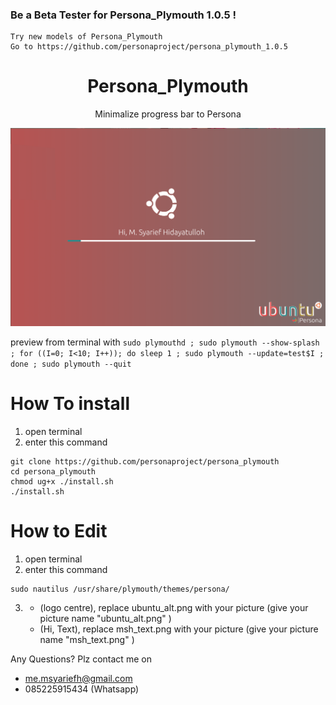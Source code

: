  ### Be a Beta Tester for Persona_Plymouth 1.0.5 !
 ``` 
 Try new models of Persona_Plymouth
 Go to https://github.com/personaproject/persona_plymouth_1.0.5 
 ```
<div align="center">
	<h1>Persona_Plymouth</h1>
	<p>Minimalize progress bar to Persona</p>
	<img src="preview_persona.png">
</div>
	
preview from terminal with ```sudo plymouthd ; sudo plymouth --show-splash ; for ((I=0; I<10; I++)); do sleep 1 ; sudo plymouth --update=test$I ; done ; sudo plymouth --quit```

# How To install

1. open terminal
2. enter this command
```
git clone https://github.com/personaproject/persona_plymouth
cd persona_plymouth
chmod ug+x ./install.sh
./install.sh
```
# How to Edit

1. open terminal
2. enter this command
```
sudo nautilus /usr/share/plymouth/themes/persona/
```
3. * (logo centre), replace ubuntu_alt.png with your picture (give your picture name "ubuntu_alt.png" ) 
   * (Hi, Text), replace msh_text.png with your picture (give your picture name "msh_text.png" )

Any Questions?
Plz contact me on
* me.msyariefh@gmail.com
* 085225915434 (Whatsapp)

